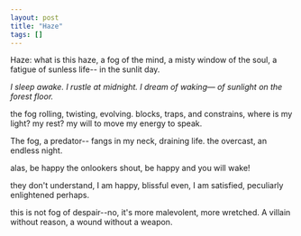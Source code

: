 ```yaml
---
layout: post
title: "Haze"
tags: []
---
```


Haze:
what is this haze, 
a fog of the mind,
a misty window of the soul, 
a fatigue of sunless life--
in the sunlit day.

 _I sleep awake._
_I rustle at midnight._
 _I dream of waking—_
_of sunlight on the forest floor._

the fog rolling, twisting, evolving.
blocks, traps, and constrains,
where is my light?
my rest?
my will to move
my energy to speak. 

The fog, a predator--
fangs in my neck, draining life. 
the overcast, an endless night.

alas, be happy the onlookers shout,
be happy and you will wake!

they don't understand, I am happy, blissful even,
I am satisfied, peculiarly enlightened perhaps. 

this is not fog of despair--no, 
it's more malevolent, more wretched.
A villain without reason, 
a wound without a weapon.